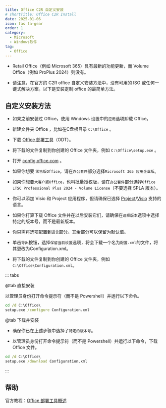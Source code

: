 ```yaml
---
title: Office C2R 自定义安装
# shortTitle: Office C2R Install
date: 2025-01-06
icon: fas fa-gear
order: 1
category:
  - Microsoft
  - Windows软件
tag:
  - Office
---
```


- Retail Office（例如 Microsoft 365）具有最新的功能更新，而 Volume Office（例如 ProPlus 2024）则没有。

- 请注意，在官方的 C2R office 自定义安装方法中，没有可用的 ISO 或任何一键式解决方案。以下是安装定制 office 的最简单方法。

## 自定义安装方法

- 如果之前安装过 Office，使用 Windows 设置中的`应用`选项卸载 Office。

- 新建文件夹 Office ，比如在C盘根目录 `C:\Office` 。

- 下载 [Office 部署工具](https://officecdn.microsoft.com/pr/wsus/setup.exe)（ODT）。

- 将下载的文件复制到你创建的 Office 文件夹，例如 `C:\Office\setup.exe` 。

- 打开 [config.office.com](https://config.office.com/deploymentsettings) 。

- 如果你想要 `零售版Office`，请在`办公套件`部分选择`Microsoft 365 应用企业版`。

- 如果你想要`大客户版Office`，也叫批量授权版，请在`办公套件`部分选择`Office LTSC Professional Plus 2024 - Volume License`（不要选择 SPLA 版本）。

- 你可以添加 Visio 和 Project 应用程序，但请确保已选择 [Project](https://learn.microsoft.com/projectonline/supported-languages-for-project-online)/[Visio](https://support.microsoft.com/office/display-languages-supported-in-the-visio-desktop-app-a921983e-fd5d-45ef-8af1-cedf70c53d75) 支持的语言。

- 如果你打算下载 Office 文件并在以后安装它们，请确保在`选择版本`选项中选择特定的版本号，而不是最新版本。

- 你只需将选项配置到`语言`部分。其余部分可以保留为默认值。

- 单击`导出`按钮，选择`保留当前设置`选项，将会下载一个名为`配置.xml`的文件，将其更改为Configuration.xml。

- 将下载的文件复制到你创建的 Office 文件夹，例如`C:\Office\Configuration.xml`。

::: tabs

@tab 直接安装

以管理员身份打开命令提示符（而不是 Powershell）并运行以下命令。

```cmd
cd /d C:\Office\
setup.exe /configure Configuration.xml
```

@tab 下载并安装

- 确保你已在上述步骤中选择了`特定的版本号`。

- 以管理员身份打开命令提示符（而不是 Powershell）并运行以下命令，下载 Office 文件。

```cmd
cd /d C:\Office\
setup.exe /download Configuration.xml
```

:::

## 帮助

官方教程：[Office 部署工具概述](https://learn.microsoft.com/zh-cn/microsoft-365-apps/deploy/overview-office-deployment-tool)
